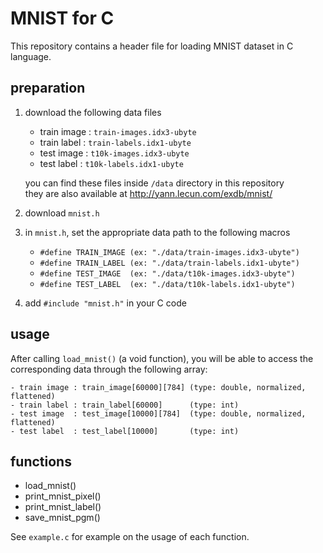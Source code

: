 # MNIST for C

This repository contains a header file for loading MNIST dataset in C language.


## preparation

1. download the following data files

	- train image : `train-images.idx3-ubyte`
	- train label : `train-labels.idx1-ubyte`
	- test image : `t10k-images.idx3-ubyte`
	- test label : `t10k-labels.idx1-ubyte`  

	you can find these files inside `/data` directory in this repository  
	they are also available at http://yann.lecun.com/exdb/mnist/

2. download `mnist.h`

3. in `mnist.h`, set the appropriate data path to the following macros

	- `#define TRAIN_IMAGE (ex: "./data/train-images.idx3-ubyte")`
	- `#define TRAIN_LABEL (ex: "./data/train-labels.idx1-ubyte")`
	- `#define TEST_IMAGE  (ex: "./data/t10k-images.idx3-ubyte")`
	- `#define TEST_LABEL  (ex: "./data/t10k-labels.idx1-ubyte")`

4. add `#include "mnist.h"` in your C code


## usage

After calling `load_mnist()` (a void function), you will be able to access the corresponding data through the following array:

	- train image : train_image[60000][784] (type: double, normalized, flattened)
	- train label : train_label[60000]      (type: int)
	- test image  : test_image[10000][784]  (type: double, normalized, flattened)
	- test label  : test_label[10000]       (type: int)


## functions

- load_mnist()
- print_mnist_pixel()
- print_mnist_label()
- save_mnist_pgm()

See `example.c` for example on the usage of each function.